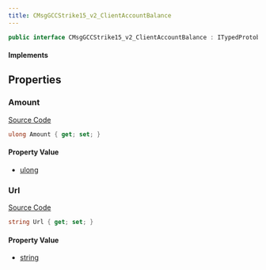 ```yaml
---
title: CMsgGCCStrike15_v2_ClientAccountBalance
---
```


```csharp
public interface CMsgGCCStrike15_v2_ClientAccountBalance : ITypedProtobuf<CMsgGCCStrike15_v2_ClientAccountBalance>, INativeHandle
```

#### Implements

## Properties

### Amount

[Source Code](https://github.com/swiftly-solution/swiftlys2/blob/main/managed/src/SwiftlyS2.Generated/Protobufs/Interfaces/CMsgGCCStrike15_v2_ClientAccountBalance.cs#L13)

```csharp
ulong Amount { get; set; }
```

#### Property Value

- [ulong](https://learn.microsoft.com/dotnet/api/system.uint64)

### Url

[Source Code](https://github.com/swiftly-solution/swiftlys2/blob/main/managed/src/SwiftlyS2.Generated/Protobufs/Interfaces/CMsgGCCStrike15_v2_ClientAccountBalance.cs#L16)

```csharp
string Url { get; set; }
```

#### Property Value

- [string](https://learn.microsoft.com/dotnet/api/system.string)

